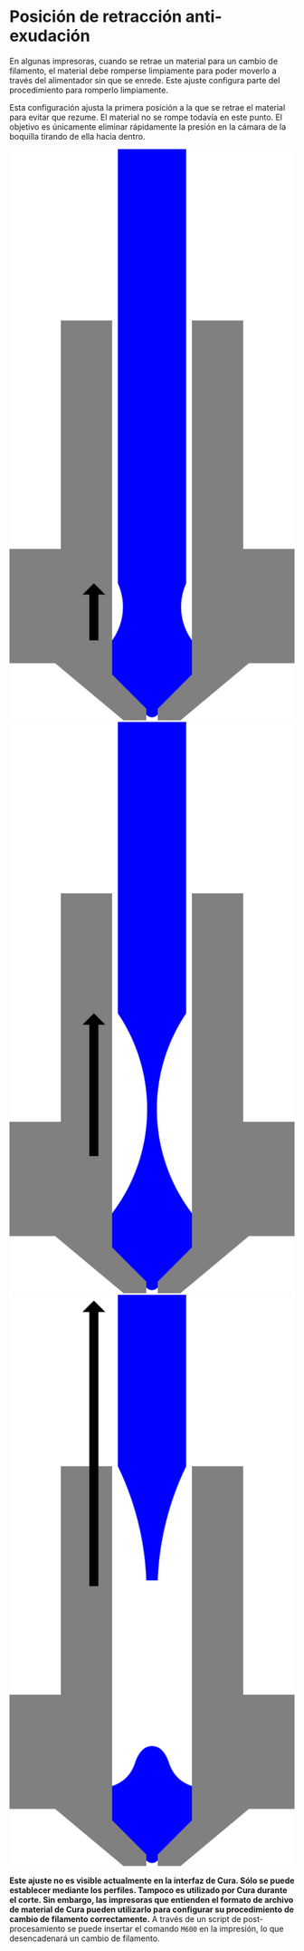Posición de retracción anti-exudación
====
En algunas impresoras, cuando se retrae un material para un cambio de filamento, el material debe romperse limpiamente para poder moverlo a través del alimentador sin que se enrede. Este ajuste configura parte del procedimiento para romperlo limpiamente.

Esta configuración ajusta la primera posición a la que se retrae el material para evitar que rezume. El material no se rompe todavía en este punto. El objetivo es únicamente eliminar rápidamente la presión en la cámara de la boquilla tirando de ella hacia dentro.

![En primer lugar, el material se retrae para detener la exudación, según esta configuración](../images/filament_switch_anti_ooze.svg)
![En segundo lugar, el filamento se retrae lentamente para dibujar un hilo fino que sea fácil de romper y dejar que este hilo se solidifique](../images/filament_switch_break_preparation.svg)
![En tercer lugar, el filamento se retrae rápidamente para romperlo](../images/filament_switch_break.svg)

**Este ajuste no es visible actualmente en la interfaz de Cura. Sólo se puede establecer mediante los perfiles. Tampoco es utilizado por Cura durante el corte. Sin embargo, las impresoras que entienden el formato de archivo de material de Cura pueden utilizarlo para configurar su procedimiento de cambio de filamento correctamente.** A través de un script de post-procesamiento se puede insertar el comando `M600` en la impresión, lo que desencadenará un cambio de filamento.